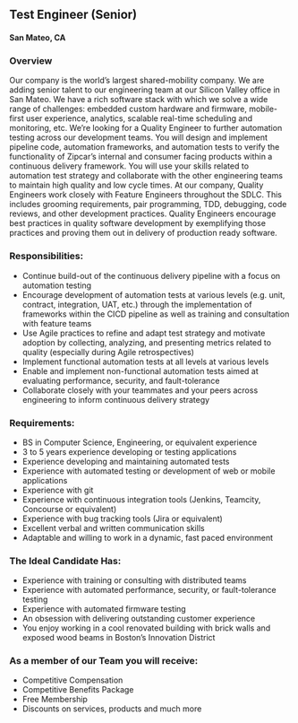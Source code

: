 ## Test Engineer (Senior)
#### San Mateo, CA

### Overview
Our company is the world’s largest shared-mobility company.  We are adding senior talent to our engineering team at our Silicon Valley office in San Mateo. We have a rich software stack with which we solve a wide range of challenges: embedded custom hardware and firmware, mobile-first user experience, analytics, scalable real-time scheduling and monitoring, etc.
We’re looking for a Quality Engineer to further automation testing across our development teams. You will design and implement pipeline code, automation frameworks, and automation tests to verify the functionality of Zipcar’s internal and consumer facing products within a continuous delivery framework. You will use your skills related to automation test strategy and collaborate with the other engineering teams to maintain high quality and low cycle times.
At our company, Quality Engineers work closely with Feature Engineers throughout the SDLC. This includes grooming requirements, pair programming, TDD, debugging, code reviews, and other development practices. Quality Engineers encourage best practices in quality software development by exemplifying those practices and proving them out in delivery of production ready software.

### Responsibilities:
+	Continue build-out of the continuous delivery pipeline with a focus on automation testing
+ Encourage development of automation tests at various levels (e.g. unit, contract, integration, UAT, etc.) through the implementation of frameworks within the CICD pipeline as well as training and consultation with feature teams
+ Use Agile practices to refine and adapt test strategy and motivate adoption by collecting, analyzing, and presenting metrics related to quality (especially during Agile retrospectives)
+ Implement functional automation tests at all levels at various levels
+ Enable and implement non-functional automation tests aimed at evaluating performance, security, and fault-tolerance
+ Collaborate closely with your teammates and your peers across engineering to inform continuous delivery strategy

### Requirements:
+ BS in Computer Science, Engineering, or equivalent experience
+ 3 to 5 years experience developing or testing applications
+ Experience developing and maintaining automated tests
+ Experience with automated testing or development of web or mobile applications
+ Experience with git
+ Experience with continuous integration tools (Jenkins, Teamcity, Concourse or equivalent)
+ Experience with bug tracking tools (Jira or equivalent)
+ Excellent verbal and written communication skills
+ Adaptable and willing to work in a dynamic, fast paced environment

### The Ideal Candidate Has:
+	Experience with training or consulting with distributed teams
+ Experience with automated performance, security, or fault-tolerance testing
+ Experience with automated firmware testing
+ An obsession with delivering outstanding customer experience
+ You enjoy working in a cool renovated building with brick walls and exposed wood beams in Boston’s Innovation District

### As a member of our Team you will receive:
+	Competitive Compensation
+	Competitive Benefits Package
+	Free Membership
+	Discounts on services, products and much more


